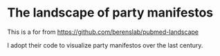 # The landscape of party manifestos 

This is a for from https://github.com/berenslab/pubmed-landscape


I adopt their code to visualize party manifestos over the last century.
